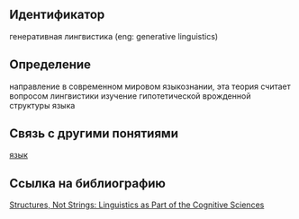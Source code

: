 ## Идентификатор

генеративная лингвистика (eng: generative linguistics)

## Определение

направление в современном мировом языкознании, эта теория считает вопросом лингвистики изучение гипотетической врожденной структуры языка

## Связь с другими понятиями

[язык](https://github.com/Dememedp/yapis-course/blob/main/concept/Language.md)

## Ссылка на библиографию

[Structures, Not Strings: Linguistics as Part of the Cognitive Sciences](https://github.com/Dememedp/yapis-course/blob/main/bibliography/Martin-Structures-book.md)
